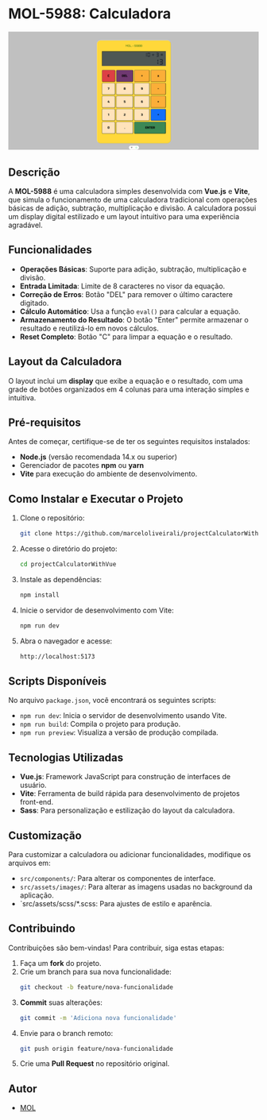 # MOL-5988: Calculadora

![Calculadora MOL-5988](./src/assets/img/calculadoraMol.png)

## Descrição

A **MOL-5988** é uma calculadora simples desenvolvida com **Vue.js** e **Vite**, que simula o funcionamento de uma calculadora tradicional com operações básicas de adição, subtração, multiplicação e divisão. A calculadora possui um display digital estilizado e um layout intuitivo para uma experiência agradável.

## Funcionalidades

- **Operações Básicas**: Suporte para adição, subtração, multiplicação e divisão.
- **Entrada Limitada**: Limite de 8 caracteres no visor da equação.
- **Correção de Erros**: Botão "DEL" para remover o último caractere digitado.
- **Cálculo Automático**: Usa a função `eval()` para calcular a equação.
- **Armazenamento do Resultado**: O botão "Enter" permite armazenar o resultado e reutilizá-lo em novos cálculos.
- **Reset Completo**: Botão "C" para limpar a equação e o resultado.

## Layout da Calculadora

O layout inclui um **display** que exibe a equação e o resultado, com uma grade de botões organizados em 4 colunas para uma interação simples e intuitiva.


## Pré-requisitos

Antes de começar, certifique-se de ter os seguintes requisitos instalados:

- **Node.js** (versão recomendada 14.x ou superior)
- Gerenciador de pacotes **npm** ou **yarn**
- **Vite** para execução do ambiente de desenvolvimento.

## Como Instalar e Executar o Projeto

1. Clone o repositório:

   ```bash
   git clone https://github.com/marceloliveirali/projectCalculatorWithVue
   ```

2. Acesse o diretório do projeto:

   ```bash
   cd projectCalculatorWithVue
   ```

3. Instale as dependências:

   ```bash
   npm install
   ```

4. Inicie o servidor de desenvolvimento com Vite:

   ```bash
   npm run dev
   ```

5. Abra o navegador e acesse:

   ```bash
   http://localhost:5173
   ```

## Scripts Disponíveis

No arquivo `package.json`, você encontrará os seguintes scripts:

- `npm run dev`: Inicia o servidor de desenvolvimento usando Vite.
- `npm run build`: Compila o projeto para produção.
- `npm run preview`: Visualiza a versão de produção compilada.

## Tecnologias Utilizadas

- **Vue.js**: Framework JavaScript para construção de interfaces de usuário.
- **Vite**: Ferramenta de build rápida para desenvolvimento de projetos front-end.
- **Sass**: Para personalização e estilização do layout da calculadora.

## Customização

Para customizar a calculadora ou adicionar funcionalidades, modifique os arquivos em:

- `src/components/`: Para alterar os componentes de interface.
- `src/assets/images/`: Para alterar as imagens usadas no background da aplicação.
- `src/assets/scss/*.scss: Para ajustes de estilo e aparência.

## Contribuindo

Contribuições são bem-vindas! Para contribuir, siga estas etapas:

1. Faça um **fork** do projeto.
2. Crie um branch para sua nova funcionalidade:
   ```bash
   git checkout -b feature/nova-funcionalidade
   ```
3. **Commit** suas alterações:
   ```bash
   git commit -m 'Adiciona nova funcionalidade'
   ```
4. Envie para o branch remoto:
   ```bash
   git push origin feature/nova-funcionalidade
   ```
5. Crie uma **Pull Request** no repositório original.

## Autor

- [MOL](https://github.com/marceloliveirali)

